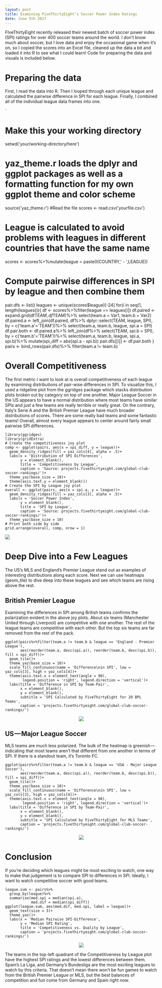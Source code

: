 ```yaml
---
layout: post
title: Examining FiveThirtyEight’s Soccer Power Index Ratings
date: June 5th 2017
---
```


FIveThirtyEight recently released their newest batch of soccer power index (SPI) ratings for over 400 soccer teams around the world. I don’t know much about soccer, but I love data and enjoy the occasional game when it’s on, so I copied the scores into an Excel file, cleaned up the data a bit and loaded it into R to see what I could learn! Code for preparing the data and visuals is included below.

# Preparing the data
First, I read the data into R. Then I looped through each unique league and calculated the pairwise difference in SPI for each league. Finally, I combined all of the individual league data frames into one.

`
# Make this your working directory
setwd('your/working-directory/here')
# yaz_theme.r loads the dplyr and ggplot packages as well as a formatting function for my own ggplot theme and color scheme
source('yaz_theme.r')
#Read the file
scores <- read.csv('yourfile.csv')
# League is calculated to avoid problems with leagues in different countries that have the same name
scores <- scores%>%mutate(league = paste0(COUNTRY,' - ',LEAGUE))
# Compute pairwise differences in SPI by league and then combine them
pair.dfs <- list()
leagues <- unique(scores$league)[-24]
for(i in seq(1, length(leagues))){
  df <- scores%>%filter(league == leagues[i])
  df.paired <- expand.grid(df$TEAM, df$TEAM)%>%
    select(team.a = Var1, team.b = Var2)
  df.paired.a <- left_join(df.paired, df%>%
                             dplyr::select(TEAM, league, SPI), by = c('team.a'='TEAM'))%>%
    select(team.a, team.b, league, spi.a = SPI)
  df.pair.both <- df.paired.a%>%
    left_join(df%>%
                select(TEAM, spi.b = SPI), by = c('team.b'='TEAM'))%>%
    select(team.a, team.b, league, spi.a, spi.b)%>%
    mutate(spi_diff = abs(spi.a - spi.b))
  pair.dfs[[i]] <- df.pair.both
}
pairs <- bind_rows(pair.dfs)%>%
  filter(team.a != team.b)
`

# Overall Competitiveness
The first metric I want to look at is overall competitiveness of each league by examining distributions of pair-wise differences in SPI. To visualize this, I used a ridgeline plot from the ggridges package which stacks distribution plots broken out by category on top of one another. Major League Soccer in the US appears to have a normal distribution where most teams have similar SPIs and just a few teams are really terrible or really great. On the contrary, Italy’s Serie A and the British Premier League have much broader distributions of scores. There are some really bad teams and some fantastic teams! Overall, almost every league appears to center around fairly small pairwise SPI differences.

```
library(ggridges)
library(gridExtra)
# Create the competitiveness joy plot
comp <- ggplot(pairs, aes(x = spi_diff, y = league))+
  geom_density_ridges(fill = yaz_cols[4], alpha = .5)+
  labs(x = 'Distribution of SPI Differences',
       y = element_blank(),
       title = 'Competitiveness by League',
       caption = 'Source: projects.fivethirtyeight.com/global-club-soccer-rankings/')+
  theme_yaz(base_size = 10)+
  theme(axis.text.y = element_blank())
# Create the SPI by League joy plot
overall <- ggplot(pairs, aes(x = spi.a, y = league))+
  geom_density_ridges(fill = yaz_cols[3], alpha = .5)+
  labs(x = 'Soccer Power Index',
       y = element_blank(),
       title = 'SPI by League',
       caption = 'Source: projects.fivethirtyeight.com/global-club-soccer-rankings/')+
  theme_yaz(base_size = 10)
# Print both side by side
grid.arrange(overall, comp, nrow = 1)
```

<p>
  <img src="https://joshyazman.github.io/images/spi-ratings-2017/image1.png#center"/>
</p>

# Deep Dive into a Few Leagues
The US’s MLS and England’s Premier League stand out as examples of interesting distributions along each score. Next we can use heatmaps (geom_tile) to dive deep into these leagues and see which teams are rising above the rest.

## British Premier League
Examining the differences in SPI among British teams confirms the polarization evident in the above joy plots. About six teams (Manchester United through Liverpool) are competitive with one another. The rest of the league teams are competitive with each other. But the top six teams are far removed from the rest of the pack.

```
ggplot(pairs%>%filter(team.a != team.b & league == 'England - Premier League'), 
       aes(reorder(team.a, desc(spi.a)), reorder(team.b, desc(spi.b)), fill = spi_diff))+
  geom_tile()+
  theme_yaz(base_size = 10)+
  scale_fill_continuous(name = 'Difference\nin SPI', low = yaz_cols[3], high = yaz_cols[4])+
  theme(axis.text.x = element_text(angle = 90),
        legend.position = 'right', legend.direction = 'vertical')+
  labs(title = 'Difference in SPI by Team-Pair',
       x = element_blank(),
       y = element_blank(),
       subtitle = 'SPI Calculated by FiveThirtyEight for 20 BPL Teams',
       caption = 'projects.fivethirtyeight.com/global-club-soccer-rankings/')
```

<p align="center">
  <img src="https://joshyazman.github.io/images/spi-ratings-2017/image2.png#center"/>
</p>

## US — Major League Soccer
MLS teams are much less polarized. The bulk of the heatmap is greenish — indicating that most teams aren’t that different from one another in terms of SPI. If there is a standout team, it’s Toronto FC.

```
ggplot(pairs%>%filter(team.a != team.b & league == 'USA - Major League Soccer'), 
       aes(reorder(team.a, desc(spi.a)), reorder(team.b, desc(spi.b)), fill = spi_diff))+
  geom_tile()+
  theme_yaz(base_size = 10)+
  scale_fill_continuous(name = 'Difference\nin SPI', low = yaz_cols[3], high = yaz_cols[4])+
  theme(axis.text.x = element_text(angle = 90),
        legend.position = 'right', legend.direction = 'vertical')+
  labs(title = 'Difference in SPI by Team-Pair',
       x = element_blank(),
       y = element_blank(),
       subtitle = 'SPI Calculated by FiveThirtyEight for MLS Teams',
       caption = 'projects.fivethirtyeight.com/global-club-soccer-rankings/')
```

<p align="center">
  <img src="https://joshyazman.github.io/images/spi-ratings-2017/image3.png#center"/>
</p>

# Conclusion
If you’re deciding which leagues might be most exciting to watch, one way to make that judgement is to compare SPI to differences in SPI. Ideally, I want to watch competitive soccer with good teams.

```
league.sum <- pairs%>%
  group_by(league)%>%
  summarise(med.spi = median(spi.a),
            med.dif = median(spi_diff))
ggplot(league.sum, aes(med.dif, med.spi, label = league))+
  geom_text(size = 3)+
  theme_yaz()+
  labs(x = 'Median Pairwise SPI-Difference',
       y = 'Median SPI Rating',
       title = 'Competitiveness vs. Quality by League',
       caption = 'projects.fivethirtyeight.com/global-club-soccer-rankings/')
```

<p align="center">
  <img src="https://joshyazman.github.io/images/spi-ratings-2017/image4.png#center"/>
</p>

The teams in the top-left quadrant of the Competitiveness by League plot have the highest SPI ratings and the lowest differences between them. Spain’s La Liga, and Germany’s Bundesliga are the most exciting leagues to watch by this criteria. That doesn’t mean there won’t be fun games to watch from the British Premier League or MLS, but the best balances of competition and fun come from Germany and Spain right now.
